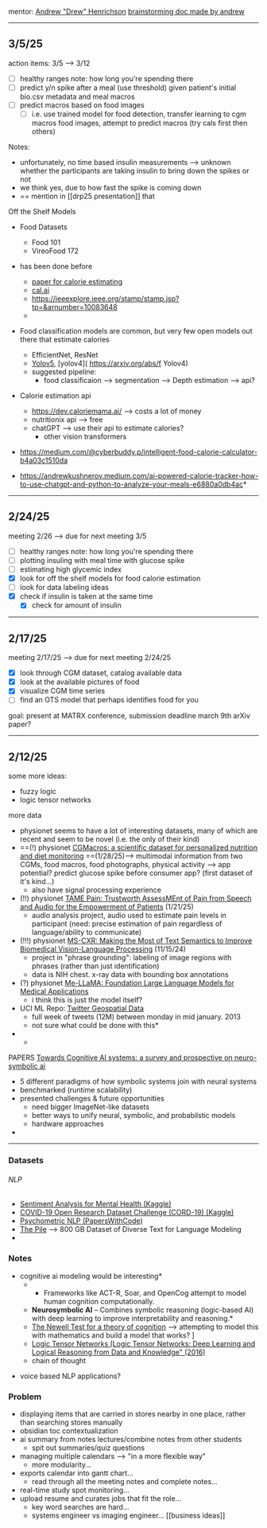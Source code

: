 mentor: [Andrew "Drew" Henrichson](https://www.linkedin.com/in/andrew-henrichsen-coding-mathematician/)
[brainstorming doc made by andrew](https://livejohnshopkins-my.sharepoint.com/:w:/r/personal/ahenric7_jh_edu/_layouts/15/Doc.aspx?sourcedoc=%7B3CC2FE5E-1B50-486F-A53C-8294310131A2%7D&file=Definitions%2C%20Brainstorming%2C%20and%20Questions%20with%20Viggy.docx&action=default&mobileredirect=true)

---
## 3/5/25

action items: 3/5 --> 3/12
- [ ] healthy ranges note: how long you're spending there
- [ ] predict y/n spike after a meal (use threshold) given patient's initial bio.csv metadata and meal macros
- [ ] predict macros based on food images
	- [ ] i.e. use trained model for food detection, transfer learning to cgm macros food images, attempt to predict macros (try cals first then others)

Notes: 
* unfortunately, no time based insulin measurements --> unknown whether the participants are taking insulin to bring down the spikes or not
* we think yes, due to how fast the spike is coming down
* == mention in [[drp25 presentation]] that 

Off the Shelf Models

* Food Datasets
	* Food 101
	* VireoFood 172

* has been done before
	* [paper for calorie estimating](https://github.com/ChetanJarande31/Food-calorie-estimations-Using-Deep-Learning-And-Computer-Vision)
	* [cal.ai](https://www.calai.app/)
	* https://ieeexplore.ieee.org/stamp/stamp.jsp?tp=&arnumber=10083648
	* 
* Food classification models are common, but very few open models out there that estimate calories
	* EfficientNet, ResNet
	* [Yolov5]( https://github.com/mrvackgl/food-detection-yolov5), [yolov4]( https://arxiv.org/abs/f Yolov4)
	* suggested pipeline: 
		* food classificaion --> segmentation --> Depth estimation --> api?

* Calorie estimation api
	* https://dev.caloriemama.ai/ --> costs a lot of money
	* nutritionix api --> free 
	* chatGPT --> use their api to estimate calories? 
		* other vision transformers
* https://medium.com/@cyberbuddy.p/intelligent-food-calorie-calculator-b4a03c1510da
* https://andrewkushnerov.medium.com/ai-powered-calorie-tracker-how-to-use-chatgpt-and-python-to-analyze-your-meals-e6880a0db4ac*
---

## 2/24/25

meeting 2/26 --> due for next meeting 3/5
- [ ] healthy ranges note: how long you're spending there
- [ ] plotting insuling with meal time with glucose spike
- [ ] estimating high glycemic index
- [x] look for off the shelf models for food calorie estimation
- [ ] look for data labeling ideas
- [x] check if insulin is taken at the same time
	- [x] check for amount of insulin

---

## 2/17/25

meeting 2/17/25 --> due for next meeting 2/24/25
- [x] look through CGM dataset, catalog available data
- [x] look at the available pictures of food
- [x] visualize CGM time series
- [ ] find an OTS model that perhaps identifies food for you

goal: 
present at MATRX conference,
submission deadline march 9th
arXiv paper?


---

## 2/12/25

some more ideas:
* fuzzy logic
* logic tensor networks 

more data
* physionet seems to have a lot of interesting datasets, many of which are recent and seem to be novel (i.e. the only of their kind)
* ==(!) physionet [CGMacros: a scientific dataset for personalized nutrition and diet monitoring](https://physionet.org/content/cgmacros/1.0.0/) ==(1/28/25)--> multimodal information from two CGMs, food macros, food photographs,  physical activity --> app potential? predict glucose spike before consumer app? (first dataset of it's kind...)
	* also have signal processing experience
* (!!) physionet [TAME Pain: Trustworth AssessMEnt of Pain from Speech and Audio for the Empowerment of Patients](https://physionet.org/content/tame-pain/1.0.0/) (1/21/25)
	* audio analysis project, audio used to estimate pain levels in participant (need: precise estimation of pain regardless of language/ability to communicate)
* (!!!) physionet [MS-CXR: Making the Most of Text Semantics to Improve Biomedical Vision-Language Processing](https://physionet.org/content/ms-cxr/1.1.0/) (11/15/24)
	* project in "phrase grounding": labeling of image regions with phrases (rather than just identification)
	* data is NIH chest. x-ray data with bounding box annotations 
* (?) physionet [Me-LLaMA: Foundation Large Language Models for Medical Applications](https://physionet.org/content/me-llama/1.0.0/) 
	* i think this is just the model itself?
* UCI ML Repo: [Twitter Geospatial Data](https://archive.ics.uci.edu/dataset/1050/twitter+geospatial+data)
	* full week of tweets (12M) between monday in mid january. 2013
	* not sure what could be done with this*
* *


PAPERS
[Towards Cognitive AI systems: a survey and prospective on neuro-symbolic ai](https://arxiv.org/pdf/2401.01040)
* 5 different paradigms of how symbolic systems join with neural systems
* benchmarked (runtime scalability)
* presented challenges & future opportunities
	* need bigger ImageNet-like datasets
	* better ways to unify neural, symbolic, and probabilstic models
	* hardware approaches
* 

---

### Datasets

###### NLP
* [Sentiment Analysis for Mental Health (Kaggle)](https://www.kaggle.com/datasets/suchintikasarkar/sentiment-analysis-for-mental-health)
* [COVID-19 Open Research Dataset Challenge (CORD-19) (Kaggle)](https://www.kaggle.com/datasets/allen-institute-for-ai/CORD-19-research-challenge)
* [Psychometric NLP (PapersWithCode)](https://paperswithcode.com/dataset/psychometric-nlp)
* [The Pile](https://pile.eleuther.ai/) --> 800 GB Dataset of Diverse Text for Language Modeling
* 

### Notes 
* cognitive ai modeling would be interesting*
	* - Frameworks like ACT-R, Soar, and OpenCog attempt to model human cognition computationally.
	- **Neurosymbolic AI** – Combines symbolic reasoning (logic-based AI) with deep learning to improve interpretability and reasoning.*
	- [The Newell Test for a theory of cognition](https://stanford.edu/~jlmcc/papers/AndersonLebiere03.pdf) --> attempting to model this with mathematics and build a model that works? ]
	- [Logic Tensor Networks (Logic Tensor Networks: Deep Learning and Logical Reasoning from Data and Knowledge" (2016)](https://arxiv.org/abs/2012.13635)
	- chain of thought
- voice based NLP applications?

### Problem
* displaying items that are carried in stores nearby in one place, rather than searching stores manually
* obsidian toc contextualization
* ai summary from notes lectures/combine notes from other students
	* spit out summaries/quiz questions
* managing multiple calendars --> "in a more flexible way"
	* more modularity...
* exports calendar into gantt chart...
	* read through all the meeting notes and complete notes...
* real-time study spot monitoring...
* upload resume and curates jobs that fit the role...
	* key word searches are hard...
	* systems engineer vs imaging engineer... 
[[business ideas]]
